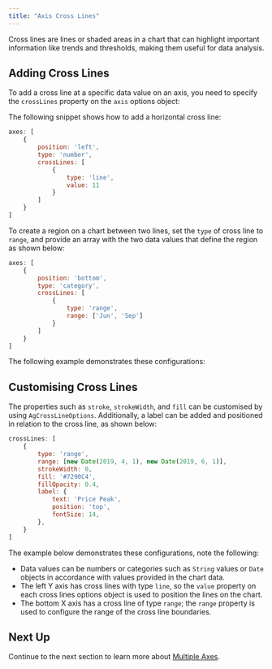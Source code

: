 ```yaml
---
title: "Axis Cross Lines"
---
```

Cross lines are lines or shaded areas in a chart that can highlight important information like trends and thresholds, making them useful for data analysis.

## Adding Cross Lines

To add a cross line at a specific data value on an axis, you need to specify the `crossLines` property on the `axis` options object:

<interface-documentation interfaceName='AgBaseCartesianAxisOptions' names='["crossLines"]' config='{"description":"", "overrideBottomMargin":"1rem", "lookupRoot": "charts-api", "suppressTypes": ["DataValue", "CssColor", "CssColor", "Opacity", "PixelSize", "FontStyle", "FontWeight", "FontSize", "FontFamily", "AgCrossLineLabelPosition"]}' ></interface-documentation>

The following snippet shows how to add a horizontal cross line:

```js
axes: [
	{
		position: 'left',
		type: 'number',
		crossLines: [
			{
				type: 'line',
				value: 11
			}
		]
	}
]
```

To create a region on a chart between two lines, set the `type` of cross line to `range`, and provide an array with the
two data values that define the region as shown below:

```js
axes: [
	{
		position: 'bottom',
		type: 'category',
		crossLines: [
			{
				type: 'range',
				range: ['Jun', 'Sep']
			}
		]
	}
]
```

The following example demonstrates these configurations:

<chart-example title='Adding Cross Lines' name='axis-cross-lines-adding' type='generated'></chart-example>

## Customising Cross Lines 

The properties such as `stroke`, `strokeWidth`, and `fill` can be customised by using `AgCrossLineOptions`. 
Additionally, a label can be added and positioned in relation to the cross line, as shown below:

```js
crossLines: [
    {
        type: 'range',
        range: [new Date(2019, 4, 1), new Date(2019, 6, 1)],
        strokeWidth: 0,
        fill: '#7290C4',
        fillOpacity: 0.4,
        label: {
            text: 'Price Peak',
            position: 'top',
            fontSize: 14,
        },
    }
]
```

The example below demonstrates these configurations, note the following:

- Data values can be numbers or categories such as `String` values or `Date` objects in accordance with values provided in the chart data.
- The left Y axis has cross lines with type `line`, so the `value` property on each cross lines options object is used to position the lines on the chart.
- The bottom X axis has a cross line of type `range`; the `range` property is used to configure the range of the cross line boundaries.

<chart-example title='Customising Cross Lines' name='axis-cross-lines-customising' type='generated'></chart-example>

## Next Up

Continue to the next section to learn more about [Multiple Axes](/charts-axes-multiple/).